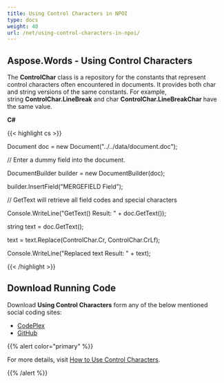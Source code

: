 ```yaml
---
title: Using Control Characters in NPOI
type: docs
weight: 40
url: /net/using-control-characters-in-npoi/
---
```


## **Aspose.Words - Using Control Characters**
The **ControlChar** class is a repository for the constants that represent control characters often encountered in documents. It provides both char and string versions of the same constants. For example, string **ControlChar.LineBreak** and char **ControlChar.LineBreakChar** have the same value.

**C#**

{{< highlight cs >}}

 Document doc = new Document("../../data/document.doc");

// Enter a dummy field into the document.

DocumentBuilder builder = new DocumentBuilder(doc);

builder.InsertField("MERGEFIELD Field");

// GetText will retrieve all field codes and special characters

Console.WriteLine("GetText() Result: " + doc.GetText());

string text = doc.GetText();

text = text.Replace(ControlChar.Cr, ControlChar.CrLf);

Console.WriteLine("Replaced text Result: " + text);

{{< /highlight >}}
## **Download Running Code**
Download **Using Control Characters** form any of the below mentioned social coding sites:

- [CodePlex](https://asposenpoi.codeplex.com/downloads/get/1475297)
- [GitHub](https://github.com/aspose-words/Aspose.Words-for-.NET/releases/download/Aspose.Words_Features_Missing_in_NPOI_v_1.0/Using.Control.Characters.Aspose.Words.zip)

{{% alert color="primary" %}} 

For more details, visit [How to Use Control Characters](http://www.aspose.com/docs/display/wordsnet/How+to++Use+Control+Characters).

{{% /alert %}}
